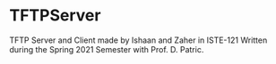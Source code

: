 # TFTPServer
TFTP Server and Client made by Ishaan and Zaher in ISTE-121
Written during the Spring 2021 Semester with Prof. D. Patric.

